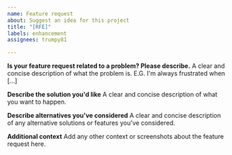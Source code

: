```yaml
---
name: Feature request
about: Suggest an idea for this project
title: "[RFE]"
labels: enhancement
assignees: trumpy81

---
```


**Is your feature request related to a problem? Please describe.**
A clear and concise description of what the problem is. E.G. I'm always frustrated when [...]

**Describe the solution you'd like**
A clear and concise description of what you want to happen.

**Describe alternatives you've considered**
A clear and concise description of any alternative solutions or features you've considered.

**Additional context**
Add any other context or screenshots about the feature request here.

